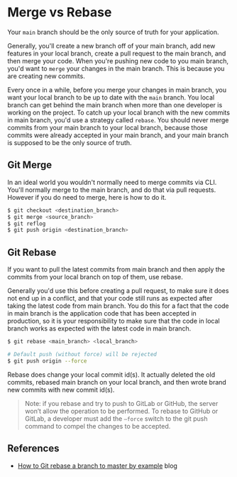 # Merge vs Rebase

Your `main` branch should be the only source of truth for your application.

Generally, you'll create a new branch off of your main branch, add new features in your local branch, create a pull request to the main branch, and then merge your code. When you're pushing new code to you main branch, you'd want to `merge` your changes in the main branch. This is because you are creating new commits.

Every once in a while, before you merge your changes in main branch, you want your local branch to be up to date with the `main` branch. You local branch can get behind the main branch when more than one developer is working on the project. To catch up your local branch with the new commits in main branch, you'd use a strategy called `rebase`. You should never merge commits from your main branch to your local branch, because those commits were already accepted in your main branch, and your main branch is supposed to be the only source of truth. 

## Git Merge

In an ideal world you wouldn't normally need to merge commits via CLI. You'll normally merge to the main branch, and do that via pull requests. However if you do need to merge, here is how to do it.

```sh
$ git checkout <destination_branch>
$ git merge <source_branch>
$ git reflog
$ git push origin <destination_branch>
```

## Git Rebase

If you want to pull the latest commits from main branch and then apply the commits from your local branch on top of them, use rebase. 

Generally you'd use this before creating a pull request, to make sure it does not end up in a conflict, and that your code still runs as expected after taking the latest code from main branch. You do this for a fact that the code in main branch is the application code that has been accepted in production, so it is your responsibility to make sure that the code in local branch works as expected with the latest code in main branch.

```sh
$ git rebase <main_branch> <local_branch>

# Default push (without force) will be rejected
$ git push origin --force
```

Rebase does change your local commit id(s). It actually deleted the old commits, rebased main branch on your local branch, and then wrote brand new commits with new commit id(s).

> Note: if you rebase and try to push to GitLab or GitHub, the server won’t allow the operation to be performed. To rebase to GitHub or GitLab, a developer must add the `–force` switch to the git push command to compel the changes to be accepted.

## References

* [How to Git rebase a branch to master by example](https://www.theserverside.com/blog/Coffee-Talk-Java-News-Stories-and-Opinions/How-to-Git-rebase-a-branch-to-master-example) blog
